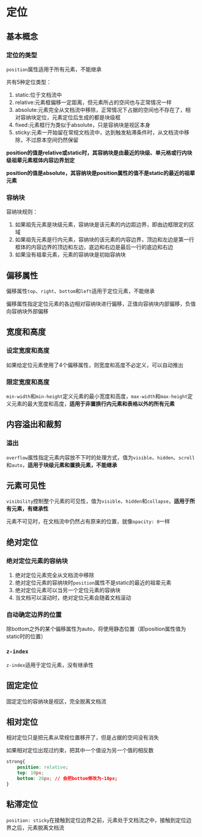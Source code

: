 # 定位

## 基本概念

### 定位的类型

`position`属性适用于所有元素，不能继承

共有5种定位类型：

1. static:位于文档流中
2. relative:元素框偏移一定距离，但元素所占的空间也与正常情况一样
3. absolute:元素完全从文档流中移除，正常情况下占据的空间也不存在了，相对容纳块定位，元素定位后生成的都是块级框
4. fixed:元素框行为类似于absolute，只是容纳块是视区本身
5. sticky:元素一开始留在常规文档流中，达到触发粘滞条件时，从文档流中移除，不过原本空间仍然保留

**position的值是relative或static时，其容纳块是由最近的块级、单元格或行内块级祖辈元素框体内容边界划定**

**position的值是absolute，其容纳块是position属性的值不是static的最近的祖辈元素**

### 容纳块

容纳块规则：

1. 如果祖先元素是块级元素，容纳块是该元素的内边距边界，即由边框限定的区域
2. 如果祖先元素是行内元素，容纳块的该元素的内容边界，顶边和左边是第一行框体的内容边界的顶边和左边，底边和右边是最后一行的底边和右边
3. 如果没有祖辈元素，元素的容纳块是初始容纳块

## 偏移属性

偏移属性`top`、`right`、`bottom`和`left`适用于定位元素，不能继承

偏移属性指定定位元素的各边相对容纳块进行偏移，正值向容纳块内部偏移，负值向容纳块外部偏移

## 宽度和高度

### 设定宽度和高度

如果给定位元素使用了4个偏移属性，则宽度和高度不必定义，可以自动推出

### 限定宽度和高度

`min-width`和`min-height`定义元素的最小宽度和高度，`max-width`和`max-height`定义元素的最大宽度和高度，**适用于非置换行内元素和表格以外的所有元素**

## 内容溢出和裁剪

### 溢出

`overflow`属性指定元素内容放不下时的处理方式，值为`visible`、`hidden`、`scroll`和`auto`，**适用于块级元素和置换元素，不能继承**

## 元素可见性

`visibility`控制整个元素的可见性，值为`visible`、`hidden`和`collapse`，**适用于所有元素，有继承性**

元素不可见时，在文档流中仍然占有原来的位置，就像`opacity: 0`一样

## 绝对定位

### 绝对定位元素的容纳块

1. 绝对定位元素完全从文档流中移除
2. 绝对定位元素的容纳块时`position`属性不是static的最近的祖辈元素
3. 绝对定位元素可以当另一个定位元素的容纳块
4. 当文档可以滚动时，绝对定位元素会随着文档滚动

### 自动确定边界的位置

除bottom之外的某个偏移属性为auto，将使用静态位置（即position属性值为static时的位置）

### `z-index`

`z-index`适用于定位元素，没有继承性

## 固定定位

固定定位的容纳块是视区，完全脱离文档流

## 相对定位

相对定位只是把元素从常规位置移开了，但是占据的空间没有消失

如果相对定位出现过约束，把其中一个值设为另一个值的相反数

```css
strong{
	position: relative;
	top: 10px;
	bottom: 20px; // 会把bottom修改为-10px;
}
```

## 粘滞定位

`position: sticky`在接触到定位边界之前，元素处于文档流之中，接触到定位边界之后，元素脱离文档流